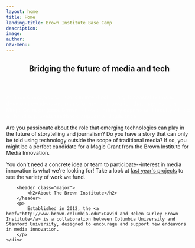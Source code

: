 ```yaml
---
layout: home
title: Home
landing-title: Brown Institute Base Camp
description:
image:
author:
nav-menu:
---
```


<style>
	a:hover,
	input[type="reset"]:hover {
		text-decoration: none;
		color: rgba(255,127,80, .6) !important;
	}
	#header .logo:hover strong,
	input[type="submit"].special:hover,
	a.icon.alt:hover:before {
    background-color: rgba(255,127,80, .6) !important;
	}
	.button:hover,
	input[type="reset"]:hover { box-shadow: inset 0 0 0 2px rgba(255,127,80, .6); }
</style>


<!-- One -->
<!-- {#% include tiles.html %#} -->

<!-- Two -->
<section id="one" class="col-md-6">
	<div class="inner">
		<header class="major">
			<h2>Bridging the future of media and tech</h2>
		</header>
		<p>
			<strong style="color: rgba(255,255,255,.4)">
				At Base Camp, you will work in interdisciplinary, bicoastal teams to develop new ideas and plans for media innovation that may result in Magic Grant projects. Brown Fellows, industry experts and faculty will be on hand to provide feedback, support and guidance.
			</strong>
		</p>
		<p>
			Are you passionate about the role that emerging technologies can play in the future of storytelling and journalism? Do you have a story that can only be told using technology outside the scope of traditional media? If so, you might be a perfect candidate for a Magic Grant from the Brown Institute for Media Innovation.
		</p>
		<p>
			You don't need a concrete idea or team to participate--interest in media innovation is what we're looking for! Take a look at <a href="http://brown.columbia.edu/magic">last year's projects</a> to see the variety of work we fund.
		</p>

		<header class="major">
			<h2>About The Brown Institute</h2>
		</header>
		<p>
			Established in 2012, the <a href="http://www.brown.columbia.edu">David and Helen Gurley Brown Institute</a> is a collaboration between Columbia University and Stanford University, designed to encourage and support new endeavors in media innovation.
		</p>
	</div>
</section>
